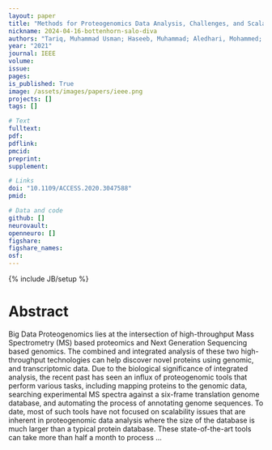 ```yaml
---
layout: paper
title: "Methods for Proteogenomics Data Analysis, Challenges, and Scalability Bottlenecks: A Survey"
nickname: 2024-04-16-bottenhorn-salo-diva
authors: "Tariq, Muhammad Usman; Haseeb, Muhammad; Aledhari, Mohammed; Razzak, Rehma; Parizi, Reza M; Saeed, Fahad; "
year: "2021"
journal: IEEE
volume: 
issue:
pages: 
is_published: True
image: /assets/images/papers/ieee.png
projects: []
tags: []

# Text
fulltext:
pdf:
pdflink:
pmcid:
preprint: 
supplement:

# Links
doi: "10.1109/ACCESS.2020.3047588"
pmid:

# Data and code
github: []
neurovault:
openneuro: []
figshare:
figshare_names:
osf:
---
```

{% include JB/setup %}

# Abstract

Big Data Proteogenomics lies at the intersection of high-throughput Mass Spectrometry (MS) based proteomics and Next Generation Sequencing based genomics. The combined and integrated analysis of these two high-throughput technologies can help discover novel proteins using genomic, and transcriptomic data. Due to the biological significance of integrated analysis, the recent past has seen an influx of proteogenomic tools that perform various tasks, including mapping proteins to the genomic data, searching experimental MS spectra against a six-frame translation genome database, and automating the process of annotating genome sequences. To date, most of such tools have not focused on scalability issues that are inherent in proteogenomic data analysis where the size of the database is much larger than a typical protein database. These state-of-the-art tools can take more than half a month to process …
